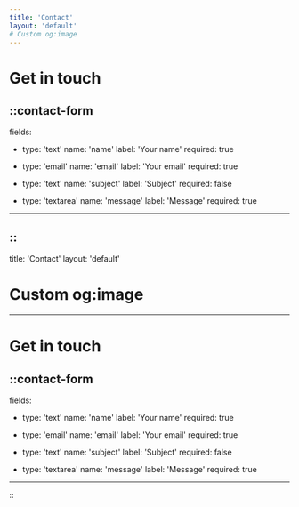 ```yaml
---
title: 'Contact'
layout: 'default'
# Custom og:image
---
```


# Get in touch

::contact-form
---
fields:
  - type: 'text'
    name: 'name'
    label: 'Your name'
    required: true

  - type: 'email'
    name: 'email'
    label: 'Your email'
    required: true

  - type: 'text'
    name: 'subject'
    label: 'Subject'
    required: false

  - type: 'textarea'
    name: 'message'
    label: 'Message'
    required: true
---
::
---
title: 'Contact'
layout: 'default'
# Custom og:image
---

# Get in touch

::contact-form
---
fields:
  - type: 'text'
    name: 'name'
    label: 'Your name'
    required: true

  - type: 'email'
    name: 'email'
    label: 'Your email'
    required: true

  - type: 'text'
    name: 'subject'
    label: 'Subject'
    required: false

  - type: 'textarea'
    name: 'message'
    label: 'Message'
    required: true
---
::
